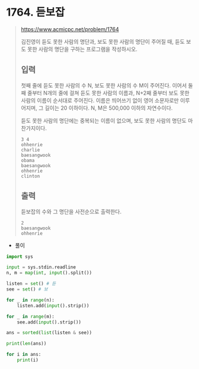 # 1764. 듣보잡

> https://www.acmicpc.net/problem/1764
>
> 김진영이 듣도 못한 사람의 명단과, 보도 못한 사람의 명단이 주어질 때, 듣도 보도 못한 사람의 명단을 구하는 프로그램을 작성하시오.
>
> ## 입력
>
> 첫째 줄에 듣도 못한 사람의 수 N, 보도 못한 사람의 수 M이 주어진다. 이어서 둘째 줄부터 N개의 줄에 걸쳐 듣도 못한 사람의 이름과, N+2째 줄부터 보도 못한 사람의 이름이 순서대로 주어진다. 이름은 띄어쓰기 없이 영어 소문자로만 이루어지며, 그 길이는 20 이하이다. N, M은 500,000 이하의 자연수이다.
>
>  
>
> 듣도 못한 사람의 명단에는 중복되는 이름이 없으며, 보도 못한 사람의 명단도 마찬가지이다.
>
> ```
> 3 4
> ohhenrie
> charlie
> baesangwook
> obama
> baesangwook
> ohhenrie
> clinton
> ```
>
> ## 출력
>
> 듣보잡의 수와 그 명단을 사전순으로 출력한다.
>
> ```
> 2
> baesangwook
> ohhenrie
> ```

- 풀이

```python
import sys

input = sys.stdin.readline
n, m = map(int, input().split())

listen = set() # 듣
see = set() # 보

for _ in range(n):
    listen.add(input().strip())

for _ in range(m):
    see.add(input().strip())

ans = sorted(list(listen & see))

print(len(ans))

for i in ans:
    print(i)
```

